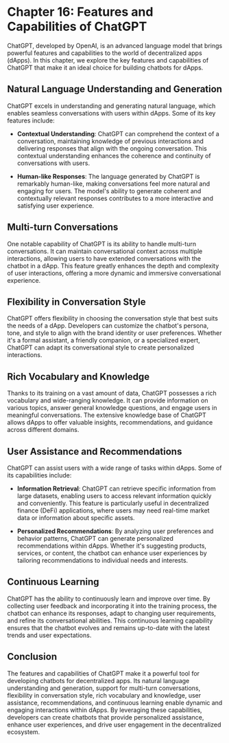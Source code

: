Chapter 16: Features and Capabilities of ChatGPT
================================================

ChatGPT, developed by OpenAI, is an advanced language model that brings powerful features and capabilities to the world of decentralized apps (dApps). In this chapter, we explore the key features and capabilities of ChatGPT that make it an ideal choice for building chatbots for dApps.

Natural Language Understanding and Generation
---------------------------------------------

ChatGPT excels in understanding and generating natural language, which enables seamless conversations with users within dApps. Some of its key features include:

* **Contextual Understanding**: ChatGPT can comprehend the context of a conversation, maintaining knowledge of previous interactions and delivering responses that align with the ongoing conversation. This contextual understanding enhances the coherence and continuity of conversations with users.

* **Human-like Responses**: The language generated by ChatGPT is remarkably human-like, making conversations feel more natural and engaging for users. The model's ability to generate coherent and contextually relevant responses contributes to a more interactive and satisfying user experience.

Multi-turn Conversations
------------------------

One notable capability of ChatGPT is its ability to handle multi-turn conversations. It can maintain conversational context across multiple interactions, allowing users to have extended conversations with the chatbot in a dApp. This feature greatly enhances the depth and complexity of user interactions, offering a more dynamic and immersive conversational experience.

Flexibility in Conversation Style
---------------------------------

ChatGPT offers flexibility in choosing the conversation style that best suits the needs of a dApp. Developers can customize the chatbot's persona, tone, and style to align with the brand identity or user preferences. Whether it's a formal assistant, a friendly companion, or a specialized expert, ChatGPT can adapt its conversational style to create personalized interactions.

Rich Vocabulary and Knowledge
-----------------------------

Thanks to its training on a vast amount of data, ChatGPT possesses a rich vocabulary and wide-ranging knowledge. It can provide information on various topics, answer general knowledge questions, and engage users in meaningful conversations. The extensive knowledge base of ChatGPT allows dApps to offer valuable insights, recommendations, and guidance across different domains.

User Assistance and Recommendations
-----------------------------------

ChatGPT can assist users with a wide range of tasks within dApps. Some of its capabilities include:

* **Information Retrieval**: ChatGPT can retrieve specific information from large datasets, enabling users to access relevant information quickly and conveniently. This feature is particularly useful in decentralized finance (DeFi) applications, where users may need real-time market data or information about specific assets.

* **Personalized Recommendations**: By analyzing user preferences and behavior patterns, ChatGPT can generate personalized recommendations within dApps. Whether it's suggesting products, services, or content, the chatbot can enhance user experiences by tailoring recommendations to individual needs and interests.

Continuous Learning
-------------------

ChatGPT has the ability to continuously learn and improve over time. By collecting user feedback and incorporating it into the training process, the chatbot can enhance its responses, adapt to changing user requirements, and refine its conversational abilities. This continuous learning capability ensures that the chatbot evolves and remains up-to-date with the latest trends and user expectations.

Conclusion
----------

The features and capabilities of ChatGPT make it a powerful tool for developing chatbots for decentralized apps. Its natural language understanding and generation, support for multi-turn conversations, flexibility in conversation style, rich vocabulary and knowledge, user assistance, recommendations, and continuous learning enable dynamic and engaging interactions within dApps. By leveraging these capabilities, developers can create chatbots that provide personalized assistance, enhance user experiences, and drive user engagement in the decentralized ecosystem.
